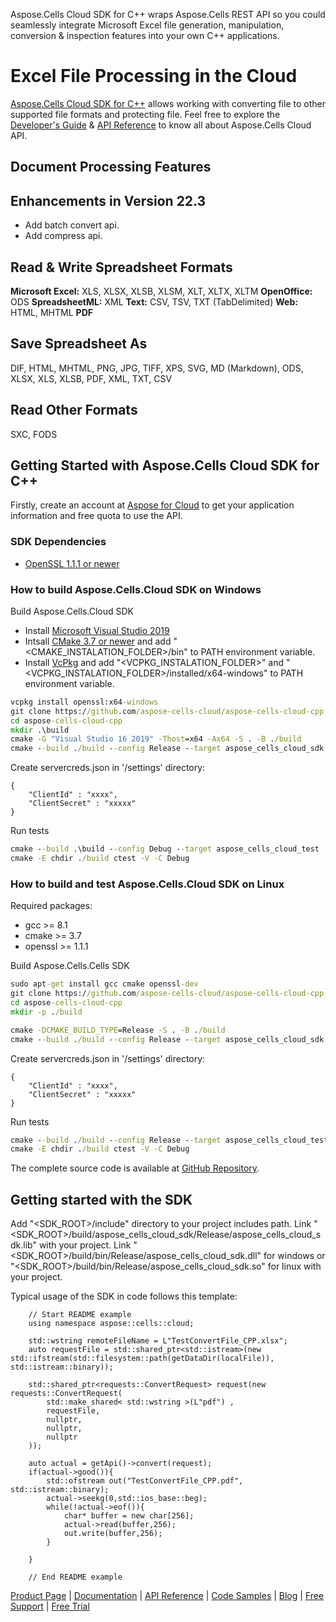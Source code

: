 ﻿Aspose.Cells Cloud SDK for C++ wraps Aspose.Cells REST API so you could seamlessly integrate Microsoft Excel file generation, manipulation, conversion & inspection features into your own C++ applications.

# Excel File Processing in the Cloud

[Aspose.Cells Cloud SDK for C++](https://products.aspose.cloud/cells/cpp) allows working with converting file to other supported file formats and protecting file. 
Feel free to explore the [Developer's Guide](https://docs.aspose.cloud/display/cellscloud/Developer+Guide) & [API Reference](https://apireference.aspose.cloud/cells/) to know all about Aspose.Cells Cloud API. 

## Document Processing Features


## Enhancements in Version 22.3

- Add batch convert api.
- Add compress api.

## Read & Write Spreadsheet Formats

**Microsoft Excel:** XLS, XLSX, XLSB, XLSM, XLT, XLTX, XLTM
**OpenOffice:** ODS
**SpreadsheetML:** XML
**Text:** CSV, TSV, TXT (TabDelimited)
**Web:** HTML, MHTML
**PDF**

## Save Spreadsheet As

DIF, HTML, MHTML, PNG, JPG, TIFF, XPS, SVG, MD (Markdown), ODS, XLSX, XLS, XLSB, PDF, XML, TXT, CSV

## Read Other Formats

SXC, FODS

## Getting Started with Aspose.Cells Cloud SDK for C++

Firstly, create an account at [Aspose for Cloud](https://dashboard.aspose.cloud/#/apps) to get your application information and free quota to use the API. 

### SDK Dependencies

- [OpenSSL 1.1.1 or newer](https://www.openssl.org/)

### How to build Aspose.Cells.Cloud SDK on Windows

Build Aspose.Cells.Cloud SDK
- Install [Microsoft Visual Studio 2019](https://visualstudio.microsoft.com/)
- Intsall [CMake 3.7 or newer](https://cmake.org/download/) and add "<CMAKE_INSTALATION_FOLDER>/bin" to PATH environment variable.
- Install [VcPkg](https://github.com/Microsoft/vcpkg) and add "<VCPKG_INSTALATION_FOLDER>" and "<VCPKG_INSTALATION_FOLDER>/installed/x64-windows" to PATH environment variable.

```cmd
vcpkg install openssl:x64-windows
git clone https://github.com/aspose-cells-cloud/aspose-cells-cloud-cpp
cd aspose-cells-cloud-cpp
mkdir .\build
cmake -G "Visual Studio 16 2019" -Thost=x64 -Ax64 -S . -B ./build
cmake --build ./build --config Release --target aspose_cells_cloud_sdk
```

Create servercreds.json in '<SDK-ROOT>/settings' directory:
````
{
    "ClientId" : "xxxx",
    "ClientSecret" : "xxxxx"
}
````

Run tests
```cmd
cmake --build .\build --config Debug --target aspose_cells_cloud_test
cmake -E chdir ./build ctest -V -C Debug
```

### How to build and test Aspose.Cells.Cloud SDK on Linux

Required packages:
 - gcc >= 8.1
 - cmake >= 3.7
 - openssl >= 1.1.1

Build Aspose.Cells.Cells SDK
```cmd
sudo apt-get install gcc cmake openssl-dev
git clone https://github.com/aspose-cells-cloud/aspose-cells-cloud-cpp
cd aspose-cells-cloud-cpp
mkdir -p ./build

cmake -DCMAKE_BUILD_TYPE=Release -S . -B ./build 
cmake --build ./build --config Release --target aspose_cells_cloud_sdk
```

Create servercreds.json in '<SDK-ROOT>/settings' directory:
````
{
    "ClientId" : "xxxx",
    "ClientSecret" : "xxxxx"
}
````

Run tests
```cmd
cmake --build ./build --config Release --target aspose_cells_cloud_test
cmake -E chdir ./build ctest -V -C Debug
```

The complete source code is available at [GitHub Repository](https://github.com/aspose-cells-cloud/aspose-cells-cloud-cpp).

## Getting started with the SDK

Add "<SDK_ROOT>/include" directory to your project includes path.
Link "<SDK_ROOT>/build/aspose_cells_cloud_sdk/Release/aspose_cells_cloud_sdk.lib" with your project.
Link "<SDK_ROOT>/build/bin/Release/aspose_cells_cloud_sdk.dll" for windows or "<SDK_ROOT>/build/bin/Release/aspose_cells_cloud_sdk.so" for linux with your project.

Typical usage of the SDK in code follows this template:
```
    // Start README example
    using namespace aspose::cells::cloud;

    std::wstring remoteFileName = L"TestConvertFile_CPP.xlsx";
    auto requestFile = std::shared_ptr<std::istream>(new std::ifstream(std::filesystem::path(getDataDir(localFile)), std::istream::binary));
    
    std::shared_ptr<requests::ConvertRequest> request(new requests::ConvertRequest(
        std::make_shared< std::wstring >(L"pdf") ,        
        requestFile,
        nullptr,
        nullptr,
        nullptr
    ));

    auto actual = getApi()->convert(request);
    if(actual->good()){
        std::ofstream out("TestConvertFile_CPP.pdf", std::istream::binary);
        actual->seekg(0,std::ios_base::beg);
        while(!actual->eof()){
            char* buffer = new char[256];
            actual->read(buffer,256);             
            out.write(buffer,256);
        }
        
    }

    // End README example
```

[Product Page](https://products.aspose.cloud/cells/cpp) | [Documentation](https://docs.aspose.cloud/display/cellscloud/Home) | [API Reference](https://apireference.aspose.cloud/cells/) | [Code Samples](https://github.com/aspose-cells-cloud/aspose-cells-cloud-cpp) | [Blog](https://blog.aspose.cloud/category/cells/) | [Free Support](https://forum.aspose.cloud/c/cells) | [Free Trial](https://dashboard.aspose.cloud/#/apps)
